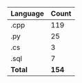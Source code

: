 | Language | Count |
|----------|-------|
| .cpp | 119 |
| .py | 25 |
| .cs | 3 |
| .sql | 7 |
| **Total** | **154** |
